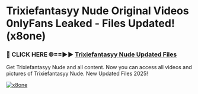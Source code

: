 # Trixiefantasyy Nude Original Videos 0nlyFans Leaked - Files Updated! (x8one)

<h3>🔴 CLICK HERE 🌐==►► <a href="https://tinyurl.com/yc6ubb5a" rel="nofollow">Trixiefantasyy Nude Updated Files</a></h3>

Get Trixiefantasyy Nude and all content. Now you can access all videos and pictures of Trixiefantasyy Nude. New Updated Files 2025!

[![x8one](https://i.imgur.com/7eu0CRL.gif)](https://tinyurl.com/yc6ubb5a)

